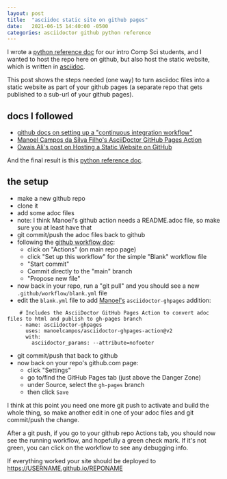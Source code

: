 ```yaml
---
layout: post
title:  "asciidoc static site on github pages"
date:   2021-06-15 14:40:00 -0500
categories: asciidoctor github python reference
---
```

I wrote a [python reference doc][pyref] for our intro Comp Sci students, 
and I wanted to host the repo here on github, but also host the
static website, which is written in [asciidoc](https://asciidoc.org/).

This post shows the steps needed (one way) to turn asciidoc files
into a static website as part of your github pages (a separate repo that gets
published to a sub-url of your github pages).

## docs I followed

- [github docs on setting up a "continuous integration workflow"][workflow]
- [Manoel Campos da Silva Filho's AsciiDoctor GitHub Pages Action][manoel]
- [Owais Ali's post on Hosting a Static Website on GitHub][owais]

And the final result is this [python reference doc][pyref].


## the setup

* make a new github repo
* clone it
* add some adoc files
* note: I think Manoel's github action needs a README.adoc file, so make sure you at least have that
* git commit/push the adoc files back to github
* following the [github workflow doc][workflow]:
  - click on "Actions" (on main repo page)
  - click "Set up this workflow" for the simple "Blank" workflow file
  - "Start commit"
  - Commit directly to the "main" branch
  - "Propose new file"
* now back in your repo, run a "git pull" and you should see a new `.github/workflow/blank.yml` file
* edit the `blank.yml` file to add [Manoel's][manoel] `asciidoctor-ghpages` addition:
```
    # Includes the AsciiDoctor GitHub Pages Action to convert adoc files to html and publish to gh-pages branch
    - name: asciidoctor-ghpages
      uses: manoelcampos/asciidoctor-ghpages-action@v2
      with:
        asciidoctor_params: --attribute=nofooter
```
* git commit/push that back to github
* now back on your repo's github.com page:
  - click "Settings"
  - go to/find the GitHub Pages tab (just above the Danger Zone)
  - under Source, select the `gh-pages` branch
  - then click `Save`

 I think at this point you need one more git push to activate and build
 the whole thing, so make another edit in one of your adoc files and
 git commit/push the change.

 After a git push, if you go to your github repo Actions tab, you should
 now see the running workflow, and hopefully a green check mark. If it's 
 not green, you can click on the workflow to see any debugging info.

 If everything worked your site should be deployed to https://USERNAME.github.io/REPONAME




[pyref]: https://jeffknerr.github.io/pythonreference/
[manoel]: https://github.com/manoelcampos/asciidoctor-ghpages-action
[workflow]: https://docs.github.com/en/actions/guides/setting-up-continuous-integration-using-workflow-templates
[owais]: https://medium.com/any-writers/how-to-host-a-static-website-on-github-for-free-f47b12790775
